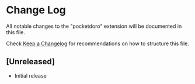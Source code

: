 # Change Log

All notable changes to the "pocketdoro" extension will be documented in this file.

Check [Keep a Changelog](http://keepachangelog.com/) for recommendations on how to structure this file.

## [Unreleased]

- Initial release